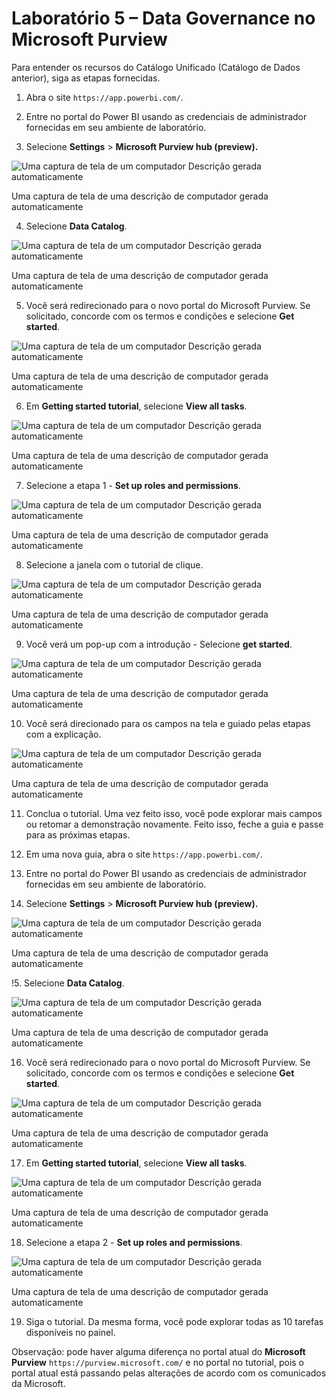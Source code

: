 # Laboratório 5 – Data Governance no Microsoft Purview

Para entender os recursos do Catálogo Unificado (Catálogo de Dados
anterior), siga as etapas fornecidas.

1.  Abra o site `https://app.powerbi.com/`.

2.  Entre no portal do Power BI usando as credenciais de administrador
    fornecidas em seu ambiente de laboratório.

3.  Selecione **Settings** \> **Microsoft Purview hub (preview).**

![Uma captura de tela de um computador Descrição gerada
automaticamente](./media/image1.png)

Uma captura de tela de uma descrição de computador gerada
automaticamente

4.  Selecione **Data Catalog**.

![Uma captura de tela de um computador Descrição gerada
automaticamente](./media/image2.png)

Uma captura de tela de uma descrição de computador gerada
automaticamente

5.  Você será redirecionado para o novo portal do Microsoft Purview. Se
    solicitado, concorde com os termos e condições e selecione **Get
    started**.

![Uma captura de tela de um computador Descrição gerada
automaticamente](./media/image3.png)

Uma captura de tela de uma descrição de computador gerada
automaticamente

6.  Em **Getting started tutorial**, selecione **View all tasks**.

![Uma captura de tela de um computador Descrição gerada
automaticamente](./media/image4.png)

Uma captura de tela de uma descrição de computador gerada
automaticamente

7.  Selecione a etapa 1 - **Set up roles and permissions**.

![Uma captura de tela de um computador Descrição gerada
automaticamente](./media/image5.png)

Uma captura de tela de uma descrição de computador gerada
automaticamente

8.  Selecione a janela com o tutorial de clique.

![Uma captura de tela de um computador Descrição gerada
automaticamente](./media/image6.png)

Uma captura de tela de uma descrição de computador gerada
automaticamente

9.  Você verá um pop-up com a introdução - Selecione **get started**.

![Uma captura de tela de um computador Descrição gerada
automaticamente](./media/image7.png)

Uma captura de tela de uma descrição de computador gerada
automaticamente

10. Você será direcionado para os campos na tela e guiado pelas etapas
    com a explicação.

![Uma captura de tela de um computador Descrição gerada
automaticamente](./media/image8.png)

Uma captura de tela de uma descrição de computador gerada
automaticamente

11. Conclua o tutorial. Uma vez feito isso, você pode explorar mais
    campos ou retomar a demonstração novamente. Feito isso, feche a guia
    e passe para as próximas etapas.

12. Em uma nova guia, abra o site `https://app.powerbi.com/`.

13. Entre no portal do Power BI usando as credenciais de administrador
    fornecidas em seu ambiente de laboratório.

14. Selecione **Settings** \> **Microsoft Purview hub (preview).**

![Uma captura de tela de um computador Descrição gerada
automaticamente](./media/image1.png)

Uma captura de tela de uma descrição de computador gerada
automaticamente

!5. Selecione **Data Catalog**.

![Uma captura de tela de um computador Descrição gerada
automaticamente](./media/image2.png)

Uma captura de tela de uma descrição de computador gerada
automaticamente

16. Você será redirecionado para o novo portal do Microsoft Purview. Se
    solicitado, concorde com os termos e condições e selecione **Get
    started**.

![Uma captura de tela de um computador Descrição gerada
automaticamente](./media/image3.png)

Uma captura de tela de uma descrição de computador gerada
automaticamente

17. Em **Getting started tutorial**, selecione **View all tasks**.

![Uma captura de tela de um computador Descrição gerada
automaticamente](./media/image4.png)

Uma captura de tela de uma descrição de computador gerada
automaticamente

18. Selecione a etapa 2 - **Set up roles and permissions**.

![Uma captura de tela de um computador Descrição gerada
automaticamente](./media/image9.png)

Uma captura de tela de uma descrição de computador gerada
automaticamente

19. Siga o tutorial. Da mesma forma, você pode explorar todas as 10
    tarefas disponíveis no painel.

Observação: pode haver alguma diferença no portal atual do **Microsoft
Purview** `https://purview.microsoft.com/` e no portal no tutorial, pois
o portal atual está passando pelas alterações de acordo com os
comunicados da Microsoft.
